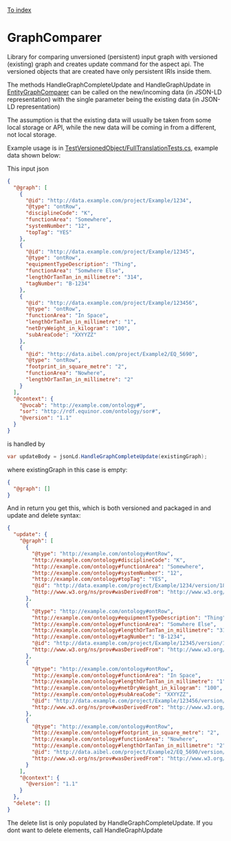 ﻿[To index](/README.md)

# GraphComparer
Library for comparing unversioned (persistent) input graph with versioned (existing) graph and creates update command for the aspect api.
The versioned objects that are created have only persistent IRIs inside them.

The methods HandleGraphCompleteUpdate and HandleGraphUpdate in [EntityGraphComparer](/VersionedObject/EntityGraphComparer.cs) can be called on the new/incoming data (in JSON-LD representation) with the single parameter being the existing data (in JSON-LD representation)

The assumption is that the existing data will usually be taken from some local storage or API, while the new data will be coming in from a different, not local storage.

Example usage is in [TestVersionedObject/FullTranslationTests.cs](/TestVersionedObject/FullTranslationTests.cs), example data shown below:

This input json

```json
{
  "@graph": [
    {
      "@id": "http://data.example.com/project/Example/1234",
      "@type": "ontRow",
      "disciplineCode": "K",
      "functionArea": "Somewhere",
      "systemNumber": "12",
      "topTag": "YES"
    },
    {
      "@id": "http://data.example.com/project/Example/12345",
      "@type": "ontRow",
      "equipmentTypeDescription": "Thing",
      "functionArea": "Somwhere Else",
      "lengthOrTanTan_in_millimetre": "314",
      "tagNumber": "B-1234"
    },
    {
      "@id": "http://data.example.com/project/Example/123456",
      "@type": "ontRow",
      "functionArea": "In Space",
      "lengthOrTanTan_in_millimetre": "1",
      "netDryWeight_in_kilogram": "100",
      "subAreaCode": "XXYYZZ"
    },
    {
      "@id": "http://data.aibel.com/project/Example2/EQ_5690",
      "@type": "ontRow",
      "footprint_in_square_metre": "2",
      "functionArea": "Nowhere",
      "lengthOrTanTan_in_millimetre": "2"
    }
  ],
  "@context": {
    "@vocab": "http://example.com/ontology#",
    "sor": "http://rdf.equinor.com/ontology/sor#",
    "@version": "1.1"
  }
}
```

is handled by 
```c#
var updateBody = jsonLd.HandleGraphCompleteUpdate(existingGraph);
```
where existingGraph in this case is empty:

```json
{
  "@graph": []
}
```


And in return you get this, which is both versioned and packaged in and update and delete syntax:

```json
{
  "update": {
    "@graph": [
      {
        "@type": "http://example.com/ontology#ontRow",
        "http://example.com/ontology#disciplineCode": "K",
        "http://example.com/ontology#functionArea": "Somewhere",
        "http://example.com/ontology#systemNumber": "12",
        "http://example.com/ontology#topTag": "YES",
        "@id": "http://data.example.com/project/Example/1234/version/182149653431496461/1657618156",
        "http://www.w3.org/ns/prov#wasDerivedFrom": "http://www.w3.org/1999/02/22-rdf-syntax-ns#nil"
      },
      {
        "@type": "http://example.com/ontology#ontRow",
        "http://example.com/ontology#equipmentTypeDescription": "Thing",
        "http://example.com/ontology#functionArea": "Somwhere Else",
        "http://example.com/ontology#lengthOrTanTan_in_millimetre": "314",
        "http://example.com/ontology#tagNumber": "B-1234",
        "@id": "http://data.example.com/project/Example/12345/version/14089251491563981210/1657618156",
        "http://www.w3.org/ns/prov#wasDerivedFrom": "http://www.w3.org/1999/02/22-rdf-syntax-ns#nil"
      },
      {
        "@type": "http://example.com/ontology#ontRow",
        "http://example.com/ontology#functionArea": "In Space",
        "http://example.com/ontology#lengthOrTanTan_in_millimetre": "1",
        "http://example.com/ontology#netDryWeight_in_kilogram": "100",
        "http://example.com/ontology#subAreaCode": "XXYYZZ",
        "@id": "http://data.example.com/project/Example/123456/version/832241417010910130240/1657618156",
        "http://www.w3.org/ns/prov#wasDerivedFrom": "http://www.w3.org/1999/02/22-rdf-syntax-ns#nil"
      },
      {
        "@type": "http://example.com/ontology#ontRow",
        "http://example.com/ontology#footprint_in_square_metre": "2",
        "http://example.com/ontology#functionArea": "Nowhere",
        "http://example.com/ontology#lengthOrTanTan_in_millimetre": "2",
        "@id": "http://data.aibel.com/project/Example2/EQ_5690/version/20116124611320116621636/1657618156",
        "http://www.w3.org/ns/prov#wasDerivedFrom": "http://www.w3.org/1999/02/22-rdf-syntax-ns#nil"
      }
    ],
    "@context": {
      "@version": "1.1"
    }
  },
  "delete": []
}
```

The delete list is only populated by HandleGraphCompleteUpdate. If you dont want to delete elements, call HandleGraphUpdate
